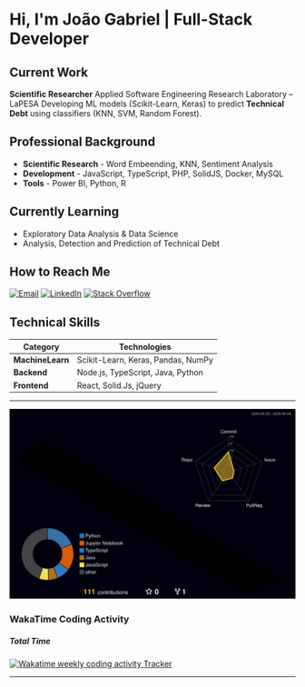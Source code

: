 # Hi, I'm João Gabriel | **Full-Stack Developer**

## Current Work
**Scientific Researcher** Applied Software Engineering Research Laboratory – LaPESA
Developing ML models (Scikit-Learn, Keras) to predict **Technical Debt** using classifiers (KNN, SVM, Random Forest).

## Professional Background
- **Scientific Research** - Word Embeending, KNN, Sentiment Analysis
- **Development** - JavaScript, TypeScript, PHP, SolidJS, Docker, MySQL
- **Tools** - Power BI, Python, R

## Currently Learning
- Exploratory Data Analysis & Data Science
- Analysis, Detection and Prediction of Technical Debt

## How to Reach Me
[![Email](https://img.shields.io/badge/Email-j.bezerra@unesp.br-blue?style=flat&logo=gmail)](mailto:j.bezerra@unesp.br)
[![LinkedIn](https://img.shields.io/badge/LinkedIn-joaobezcerra-blue?style=flat&logo=linkedin)](https://www.linkedin.com/in/joaobezcerra)
<a href="https://stackoverflow.com/users/22026253/joaobezcerra" target="_blank"><img alt="Stack Overflow" src="https://img.shields.io/badge/-Stack%20Overflow-FE7A16?style=flat-square&logo=Stack-Overflow&logoColor=white"></a>

## Technical Skills
| Category        | Technologies                          |
|-----------------|---------------------------------------|
| **MachineLearn**| Scikit-Learn, Keras, Pandas, NumPy    |
| **Backend**     | Node.js, TypeScript, Java, Python     |
| **Frontend**    | React, Solid.Js, jQuery               |

---

  ![Status](./profile-3d-contrib/profile-night-rainbow.svg)

### WakaTime Coding Activity
##### Total Time
<a href="https://wakatime.com/@joaobezcerra" title="Data update every midnight"><img src="https://wakatime.com/badge/user/08e276c7-e836-41e6-bac8-ed132d6ef681.svg?style=for-the-badge" alt="Wakatime weekly coding activity Tracker" /></a>

---
